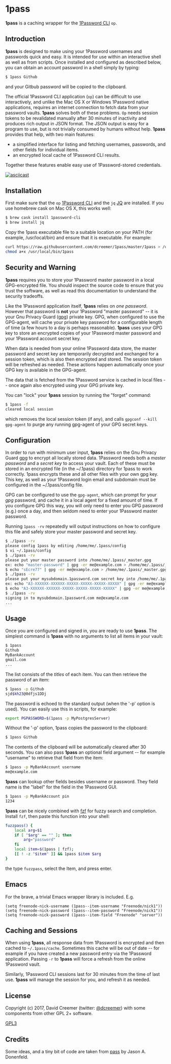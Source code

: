 # 1pass

**1pass** is a caching wrapper for the [1Password
CLI](https://support.1password.com/command-line-getting-started/) `op`.

## Introduction

**1pass** is designed to make using your 1Password usernames and passwords quick and easy. It is
intended for use within an interactive shell as well as from scripts. Once installed and configured
as described below, you can obtain an account password in a shell simply by typing:

```sh
$ 1pass Github
```

and your Gitbub password will be copied to the clipboard.

The official 1Password CLI application (```op```) can be difficult to use interactively, and unlike
the Mac OS X or Windows 1Password native applications, requires an internet connection to fetch data
from your password vaults. **1pass** solves both of these problems. ```Op``` needs session tokens to
be revalidated manually after 30 minutes of inactivity and produces rich output in JSON format. The
JSON output is easy for a program to use, but is not trivially consumed by humans without help.
**1pass** provides that help, with two main features:

- a simplified interface for listing and fetching usernames, passwords, and other fields for
  individual items.
- an encrypted local cache of 1Password CLI results.

Together these features enable easy use of 1Password-stored credentials.

[![asciicast](https://asciinema.org/a/eiE9JmHW0um7Ee0FVj488GYo6.png)](https://asciinema.org/a/eiE9JmHW0um7Ee0FVj488GYo6)


## Installation

First make sure that the `op` [1Password
CLI](https://support.1password.com/command-line-getting-started/) and the `jq` [JQ](https://stedolan.github.io/jq) are installed. If you use homebrew cask on Mac OS X, this works well:

```sh
$ brew cask install 1password-cli
$ brew install jq
```

Copy the 1pass executable file to a suitable location on your PATH (for example, /usr/local/bin)
and ensure that it is executable. For example:

```sh
curl https://raw.githubusercontent.com/dcreemer/1pass/master/1pass > /usr/local/bin/1pass
chmod a+x /usr/local/bin/1pass
```

## Security and Warning

**1pass** requires you to store your 1Password master password in a local GPG-encrypted file. You
should inspect the source code to ensure that you trust the software, as well as read this
documentation to understand the security tradeoffs.

Like the 1Password application itself, **1pass** relies on *one password*. However that password is
**not** your 1Password "master password" -- it is your Gnu Privacy Guard ([gpg](https://gnupg.org/))
private key. GPG, when configured to use the GPG-agent, will cache your private key password for a
configurable length of time (a few hours to a day is perhaps reasonable). **1pass** uses your GPG
key to store an encrypted copies of your 1Password master password and your 1Password account secret
key.

When data is needed from your online 1Password data store, the master password and secret key are
temporarily decrypted and exchanged for a session token, which is also then encrypted and stored.
The session token will be refreshed as needed. These actions happen automatically once your GPG key
is available in the GPG-agent.

The data that is fetched from the 1Password service is cached in local files -- once again also
encrypted using your GPG private key.

You can "lock" your **1pass** session by running the "forget" command:

```sh
$ 1pass -f
cleared local session
```

which removes the local session token (if any), and calls ```gpgconf --kill gpg-agent``` to purge
any running gpg-agent of your GPG secret keys.

## Configuration

In order to run with minimum user input, **1pass** relies on the Gnu Privacy Guard
[gpg](https://gnupg.org/) to encrypt all locally stored data. 1Password needs both a *master
password* and a *secret key* to access your vault. Each of these must be stored in an encrypted file
(in the ~/.1pass) directory for 1pass to work correctly. 1pass encrypts these and all other files
with your own gpg key. This key, as well as your 1Password login email and subdomain must be
configured in the ~/.1pass/config file.

GPG can be configured to use the ```gpg-agent```, which can prompt for your *gpg* password, and
cache it in a local agent for a fixed amount of time. If you configure GPG this way, you will only
need to enter you GPG password (e.g.) once a day, and then seldom need to enter your 1Password
master password.

Running ```1pass -rv``` repeatedly will output instructions on how to configure this file and safely
store your master password and secret key.

```sh
$ ./1pass -rv
please config 1pass by editing /home/me/.1pass/config
$ vi ~/.1pass/config 
$ ./1pass -rv
please put your master password into /home/me/.1pass/_master.gpg
ex: echo "master-password" | gpg -er me@example.com > /home/me/.1pass/_master.gpg
$ echo "sEcre77" | gpg -er me@example.com > /home/me/.1pass/_master.gpg
$ ./1pass -rv
please put your mysubdomain.1password.com secret key into /home/me/.1pass/_secret.gpg
ex: echo "A3-XXXXXX-XXXXXX-XXXXX-XXXXX-XXXXX-XXXXX" | gpg -er me@example.com > /home/me/.1pass/_secret.gpg
$ echo "A3-XXXXXX-XXXXXX-XXXXX-XXXXX-XXXXX-XXXXX" | gpg -er me@example.com > /home/me/.1pass/_secret.gpg
$ ./1pass -rv
signing in to mysubdomain.1password.com me@example.com
...
```

## Usage

Once you are configured and signed in, you are ready to use **1pass**. The simplest command is
**1pass** with no arguments to list all items in your vault:

```sh
$ 1pass
Github
MyBankAccount
gmail.com
...
```

The list consists of the *titles* of each item. You can then retrieve the password of an item:

```sh
$ 1pass -p Github
sjd$kh23@0dfjs1DDj
```

The password is echoed to the standard output (when the '-p' option is used). You can easily use
this in scripts, for example:

```sh
export PGPASSWORD=$(1pass -p MyPostgresServer)
```

Without the '-p' option, 1pass copies the password to the clipboard:

```sh
$ 1pass Github
```

The contents of the clipboard will be automatically cleared after 30 seconds. You can also pass
**1pass** an optional field argument -- for example "username" to retrieve that field from the item:

```sh
$ 1pass -p MyBankAccount username
me@example.com
```

**1pass** can lookup other fields besides username or password. They field name is the "label" for
the field in the 1Password GUI.

```sh
$ 1pass -p MyBankAccount pin
1234
```

**1pass** can be nicely combined with [fzf](https://github.com/junegunn/fzf) for fuzzy search and
completion. Install ```fzf```, then paste this function into your shell:

```sh
fuzzpass() {
    local arg=$1
    if [ "$arg" == "" ]; then
        arg="password"
    fi
    local item=$(1pass | fzf);
    [[ ! -z "$item" ]] && 1pass $item $arg
}
```

the type ```fuzzpass```, select the Item, and press enter.

## Emacs

For the brave, a trivial Emacs wrapper library is included. E.g.

```elisp
(setq freenode-nick-username (1pass--item-username "Freenode/nick1"))
(setq freenode-nick-password (1pass--item-password "Freenode/nick1"))
(setq freenode-nick-password (1pass--item-field "Freenode" "server"))
```

## Caching and Sessions

When using **1pass**, all response data from 1Password is encrypted and then cached to
```~/.1pass/cache```. Sometimes this cache will be out of date -- for example if you have created a
new password entry via the 1Password application. Passing ```-r``` to **1pass** will force a refresh
from the online 1Password vault.

Similarly, 1Password CLI sessions last for 30 minutes from the time of last use. **1pass** will
manage the session for you, and refresh it as needed.

## License

Copyright (c) 2017, David Creemer (twitter: [@dcreemer](https://twitter.com/dcreemer)) with some
components from other GPL 2+ software.

[GPL3](https://raw.githubusercontent.com/dcreemer/1pass/master/LICENSE)

## Credits

Some ideas, and a tiny bit of code are taken from [pass](https://www.passwordstore.org) by Jason
A. Donenfeld. 

